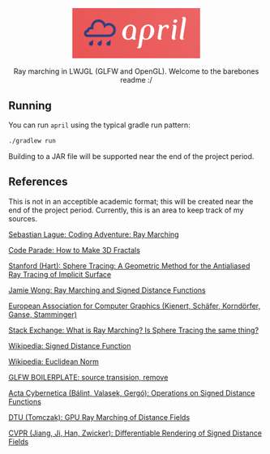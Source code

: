 <p align="center">
    <img style="width: 50%; height: 50%" src="https://raw.githubusercontent.com/IsaccBarker/april/main/assets/cropped.png">
</p>

<p align="center">Ray marching in LWJGL (GLFW and OpenGL). Welcome to the barebones readme :/</p>

## Running
You can run `april` using the typical gradle run pattern:
```bash
./gradlew run
```

Building to a JAR file will be supported near the end of the project period.

## References

This is not in an acceptible academic format; this will be created near the end of the project period. Currently, this is an area to keep track of my sources.

[Sebastian Lague: Coding Adventure: Ray Marching](https://www.youtube.com/watch?v=Cp5WWtMoeKg)

[Code Parade: How to Make 3D Fractals](https://www.youtube.com/watch?v=svLzmFuSBhk)

[Stanford (Hart): Sphere Tracing: A Geometric Method for the Antialiased Ray Tracing of Implicit Surface](https://graphics.stanford.edu/courses/cs348b-20-spring-content/uploads/hart.pdf)

[Jamie Wong: Ray Marching and Signed Distance Functions](http://jamie-wong.com/2016/07/15/ray-marching-signed-distance-functions/)

[European Association for Computer Graphics (Kienert, Schäfer, Korndörfer, Ganse, Stamminger)]()

[Stack Exchange: What is Ray Marching? Is Sphere Tracing the same thing?](https://computergraphics.stackexchange.com/questions/161/what-is-ray-marching-is-sphere-tracing-the-same-thing/163)

[Wikipedia: Signed Distance Function](https://en.wikipedia.org/wiki/Signed_distance_function)

[Wikipedia: Euclidean Norm](https://en.wikipedia.org/wiki/Norm)

[GLFW BOILERPLATE: source transision, remove](https://github.com/electricsquare/raymarching-workshop)

[Acta Cybernetica (Bálint, Valasek, Gergó): Operations on Signed Distance Functions](https://cyber.bibl.u-szeged.hu/index.php/actcybern/article/view/4004)

[DTU (Tomczak): GPU Ray Marching of Distance Fields](http://www2.imm.dtu.dk/pubdb/edoc/imm6392.pdf)

[CVPR (Jiang, Ji, Han, Zwicker): Differentiable Rendering of Signed Distance Fields](https://openaccess.thecvf.com/content_CVPR_2020/html/Jiang_SDFDiff_Differentiable_Rendering_of_Signed_Distance_Fields_for_3D_Shape_CVPR_2020_paper.html)


